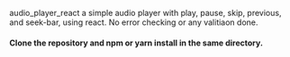 audio_player_react
a simple audio player with play, pause, skip, previous, and seek-bar, using react. No error checking or any valitiaon done.

#### Clone the repository and npm or yarn install in the same directory.

